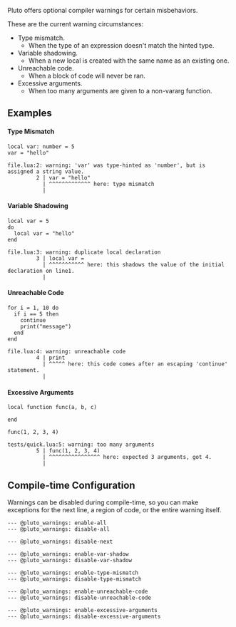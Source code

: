 Pluto offers optional compiler warnings for certain misbehaviors.

These are the current warning circumstances:
- Type mismatch.
  - When the type of an expression doesn't match the hinted type.
- Variable shadowing.
  - When a new local is created with the same name as an existing one.
- Unreachable code.
  - When a block of code will never be ran.
- Excessive arguments.
  - When too many arguments are given to a non-vararg function.

## Examples
#### Type Mismatch
```pluto showLineNumbers
local var: number = 5
var = "hello"
```
```
file.lua:2: warning: 'var' was type-hinted as 'number', but is assigned a string value.                                               
         2 | var = "hello"
           | ^^^^^^^^^^^^^ here: type mismatch
           |
```
#### Variable Shadowing
```pluto showLineNumbers
local var = 5
do
  local var = "hello"
end
```
```
file.lua:3: warning: duplicate local declaration
         3 | local var =
           | ^^^^^^^^^^^ here: this shadows the value of the initial declaration on line1.
           |
```
#### Unreachable Code
```pluto showLineNumbers
for i = 1, 10 do
  if i == 5 then
    continue
    print("message")
  end
end
```
```
file.lua:4: warning: unreachable code
         4 | print
           | ^^^^^ here: this code comes after an escaping 'continue' statement.
           |
```
#### Excessive Arguments
```pluto showLineNumbers
local function func(a, b, c)

end

func(1, 2, 3, 4)
```
```
tests/quick.lua:5: warning: too many arguments
         5 | func(1, 2, 3, 4)
           | ^^^^^^^^^^^^^^^^ here: expected 3 arguments, got 4.
           | 
```

## Compile-time Configuration
Warnings can be disabled during compile-time, so you can make exceptions for the next line, a region of code, or the entire warning itself.
```pluto title="These are the configuration comments."
--- @pluto_warnings: enable-all
--- @pluto_warnings: disable-all

--- @pluto_warnings: disable-next

--- @pluto_warnings: enable-var-shadow
--- @pluto_warnings: disable-var-shadow

--- @pluto_warnings: enable-type-mismatch
--- @pluto_warnings: disable-type-mismatch

--- @pluto_warnings: enable-unreachable-code
--- @pluto_warnings: disable-unreachable-code

--- @pluto_warnings: enable-excessive-arguments
--- @pluto_warnings: disable-excessive-arguments
```